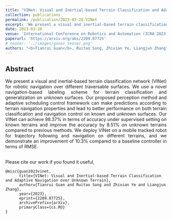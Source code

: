 ```yaml
---
title: "VINet: Visual and Inertial-based Terrain Classification and Adaptive Navigation over Unknown Terrain"
collection: publications
permalink: /publication/2023-03-28-VINet
excerpt: 'We present a visual and inertial-based terrain classification network (VINet) for robotic navigation over different traversable surfaces. We use a novel navigation-based labeling scheme for terrain classification and generalization on unknown surfaces. Our proposed perception method and adaptive scheduling control framework can make predictions according to terrain navigation properties and lead to better performance on both terrain classification and navigation control on known and unknown surfaces. Our VINet can achieve 98.37% in terms of accuracy under supervised setting on known terrains and improve the accuracy by 8.51% on unknown terrains compared to previous methods. We deploy VINet on a mobile tracked robot for trajectory following and navigation on different terrains, and we demonstrate an improvement of 10.3% compared to a baseline controller in terms of RMSE.'
date: 2023-03-28
venue: 'International Conference on Robotics and Automation (ICRA 2023)'
paperurl: 'https://arxiv.org/abs/2209.07725'
# teaser: '../images/ganav_teaser.png'
authors: "<b>Tianrui Guan</b>, Ruitao Song, Zhixian Ye, Liangjun Zhang"
---
```

<!-- <p style="text-align:center;">
<img src="../images/ganav_teaser.png" width="600">
</p> -->

## Abstract
<div style="text-align: justify">We present a visual and inertial-based terrain classification network (VINet) for robotic navigation over different traversable surfaces. We use a novel navigation-based labeling scheme for terrain classification and generalization on unknown surfaces. Our proposed perception method and adaptive scheduling control framework can make predictions according to terrain navigation properties and lead to better performance on both terrain classification and navigation control on known and unknown surfaces. Our VINet can achieve 98.37% in terms of accuracy under supervised setting on known terrains and improve the accuracy by 8.51% on unknown terrains compared to previous methods. We deploy VINet on a mobile tracked robot for trajectory following and navigation on different terrains, and we demonstrate an improvement of 10.3% compared to a baseline controller in terms of RMSE.</div>
<br>


Please cite our work if you found it useful,

```
@misc{guan2023vinet,
      title={VINet: Visual and Inertial-based Terrain Classification and Adaptive Navigation over Unknown Terrain}, 
      author={Tianrui Guan and Ruitao Song and Zhixian Ye and Liangjun Zhang},
      year={2023},
      eprint={2209.07725},
      archivePrefix={arXiv},
      primaryClass={cs.RO}
}
```

